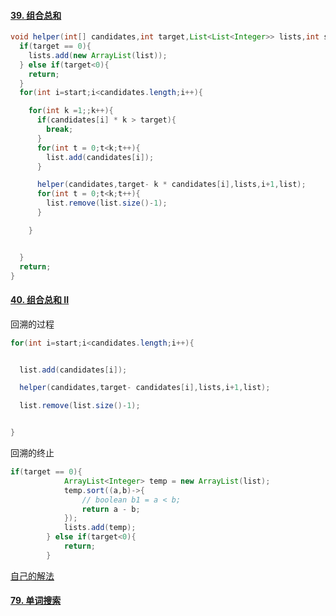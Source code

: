 #### [39. 组合总和](https://leetcode-cn.com/problems/combination-sum/)

```java
void helper(int[] candidates,int target,List<List<Integer>> lists,int start,List<Integer> list){
  if(target == 0){
    lists.add(new ArrayList(list));
  } else if(target<0){
    return;
  }
  for(int i=start;i<candidates.length;i++){

    for(int k =1;;k++){
      if(candidates[i] * k > target){
        break;
      }
      for(int t = 0;t<k;t++){
        list.add(candidates[i]);
      }

      helper(candidates,target- k * candidates[i],lists,i+1,list);
      for(int t = 0;t<k;t++){
        list.remove(list.size()-1);
      }

    }


  }
  return;
}
```





#### [40. 组合总和 II](https://leetcode-cn.com/problems/combination-sum-ii/)

回溯的过程

```java
for(int i=start;i<candidates.length;i++){


  list.add(candidates[i]);

  helper(candidates,target- candidates[i],lists,i+1,list);

  list.remove(list.size()-1);


}
```

回溯的终止

```java
if(target == 0){
            ArrayList<Integer> temp = new ArrayList(list);
            temp.sort((a,b)->{
                // boolean b1 = a < b;
                return a - b;
            });
            lists.add(temp);
        } else if(target<0){
            return;
        }
```

[自己的解法](https://leetcode-cn.com/submissions/detail/139196870/)





#### [79. 单词搜索](https://leetcode-cn.com/problems/word-search/)

